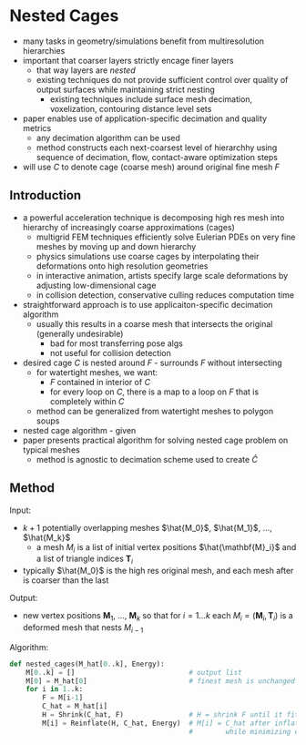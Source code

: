 # Nested Cages

- many tasks in geometry/simulations benefit from multiresolution hierarchies
- important that coarser layers strictly encage finer layers
  - that way layers are *nested*
  - existing techniques do not provide sufficient control over quality of output surfaces while maintaining strict nesting
    - existing techniques include surface mesh decimation, voxelization, contouring distance level sets
- paper enables use of application-specific decimation and quality metrics
  - any decimation algorithm can be used
  - method constructs each next-coarsest level of hierarchhy using sequence of decimation, flow, contact-aware optimization steps
- will use $C$ to denote cage (coarse mesh) around original fine mesh $F$

## Introduction

- a powerful acceleration technique is decomposing high res mesh into hierarchy of increasingly coarse approximations (cages)
  - multigrid FEM techniques efficiently solve Eulerian PDEs on very fine meshes by moving up and down hierarchy
  - physics simulations use coarse cages by interpolating their deformations onto high resolution geometries
  - in interactive animation, artists specify large scale deformations by adjusting low-dimensional cage
  - in collision detection, conservative culling reduces computation time
- straightforward approach is to use applicaiton-specific decimation algorithm
  - usually this results in a coarse mesh that intersects the original (generally undesirable)
    - bad for most transferring pose algs
    - not useful for collision detection
- desired cage $C$ is nested around $F$ - surrounds $F$ without intersecting
  - for watertight meshes, we want:
    - $F$ contained in interior of $C$
    - for every loop on $C$, there is a map to a loop on $F$ that is completely within $C$
  - method can be generalized from watertight meshes to polygon soups
- nested cage algorithm - given 
- paper presents practical algorithm for solving nested cage problem on typical meshes
  - method is agnostic to decimation scheme used to create $\hat{C}$

## Method

Input:

- $k+1$ potentially overlapping meshes $\hat{M_0}$, $\hat{M_1}$, $...$, $\hat{M_k}$
  - a mesh $M_i$ is a list of initial vertex positions $\hat{\mathbf{M}_i}$ and a list of triangle indices $\mathbf{T}_i$
- typically $\hat{M_0}$ is the high res original mesh, and each mesh after is coarser than the last

Output:

- new vertex positions $\mathbf{M}_1$, $...$, $\mathbf{M}_k$ so that for $i = 1 ... k$ each $M_i = (\mathbf{M}_i, \mathbf{T}_i)$ is a deformed mesh that nests $M_{i-1}$

Algorithm:

```python
def nested_cages(M_hat[0..k], Energy):
    M[0..k] = []                            # output list
    M[0] = M_hat[0]                         # finest mesh is unchanged
    for i in 1..k:
        F = M[i-1]
        C_hat = M_hat[i]
        H = Shrink(C_hat, F)                # H = shrink F until it fits inside C_hat
        M[i] = Reinflate(H, C_hat, Energy)  # M[i] = C_hat after inflating H inside it
                                            #        while minimizing energy
```